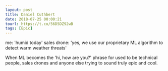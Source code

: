 ```yaml
---
layout: post
title: Daniel Cuthbert
date: 2018-07-25 00:00:21
tourl: https://t.co/56D5DZ92wB
tags: [Epic]
---
```

me: 'humid today'
sales drone: 'yes, we use our proprietary ML algorithm to detect warm weather threats'

When ML becomes the 'hi, how are you?' phrase for used to be technical people, sales drones and anyone else trying to sound truly epic and cool.